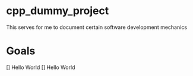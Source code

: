 # cpp_dummy_project
This serves for me to document certain software development mechanics

# Goals
[] Hello World 
[] Hello World 
